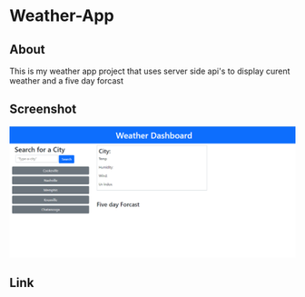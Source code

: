 # Weather-App

## About
This is my weather app project that uses server side api's to
display curent weather and a five day forcast

## Screenshot
<img src="assets\images\Screenshot (32).png">

## Link